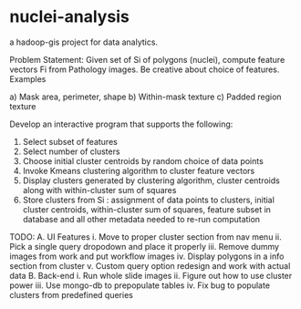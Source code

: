 nuclei-analysis
===============

a hadoop-gis project for data analytics.

Problem Statement:
Given set of Si of polygons (nuclei), compute feature vectors Fi from Pathology images.  Be creative about choice of features.  Examples

a) Mask area, perimeter,  shape
b) Within-mask texture
c) Padded region texture

Develop an interactive program that supports the following:

1) Select subset of features
2) Select number of clusters
3) Choose initial cluster centroids by random choice of data points 
4) Invoke  Kmeans clustering algorithm to cluster feature vectors 
5) Display clusters generated by clustering algorithm, cluster centroids along with within-cluster sum of squares 
6) Store clusters from Si : assignment of data points to clusters, initial cluster centroids, within-cluster sum of squares,  feature subset in database and all other metadata needed to re-run computation

TODO:
  A. UI Features
    i. Move to proper cluster section from nav menu
    ii. Pick a single query dropodown and place it properly
    iii. Remove dummy images from work and put workflow images
    iv. Display polygons in a info section from cluster
    v. Custom query option redesign and work with actual data
  B. Back-end
    i. Run whole slide images
    ii. Figure out how to use cluster power
    iii. Use mongo-db to prepopulate tables
    iv. Fix bug to populate clusters from predefined queries
